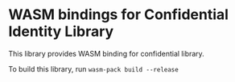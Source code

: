# WASM bindings for Confidential Identity Library


This library provides WASM binding for confidential library.

To build this library, run `wasm-pack build --release`
